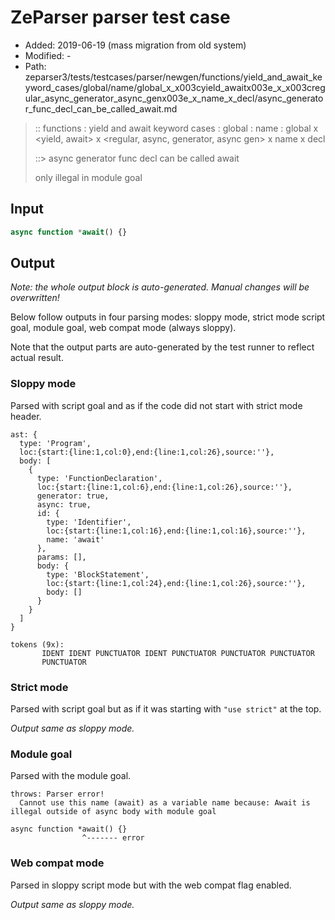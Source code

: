 # ZeParser parser test case

- Added: 2019-06-19 (mass migration from old system)
- Modified: -
- Path: zeparser3/tests/testcases/parser/newgen/functions/yield_and_await_keyword_cases/global/name/global_x_x003cyield_awaitx003e_x_x003cregular_async_generator_async_genx003e_x_name_x_decl/async_generator_func_decl_can_be_called_await.md

> :: functions : yield and await keyword cases : global : name : global x <yield, await> x <regular, async, generator, async gen> x name x decl
>
> ::> async generator func decl can be called await
>
> only illegal in module goal

## Input

`````js
async function *await() {}
`````

## Output

_Note: the whole output block is auto-generated. Manual changes will be overwritten!_

Below follow outputs in four parsing modes: sloppy mode, strict mode script goal, module goal, web compat mode (always sloppy).

Note that the output parts are auto-generated by the test runner to reflect actual result.

### Sloppy mode

Parsed with script goal and as if the code did not start with strict mode header.

`````
ast: {
  type: 'Program',
  loc:{start:{line:1,col:0},end:{line:1,col:26},source:''},
  body: [
    {
      type: 'FunctionDeclaration',
      loc:{start:{line:1,col:6},end:{line:1,col:26},source:''},
      generator: true,
      async: true,
      id: {
        type: 'Identifier',
        loc:{start:{line:1,col:16},end:{line:1,col:16},source:''},
        name: 'await'
      },
      params: [],
      body: {
        type: 'BlockStatement',
        loc:{start:{line:1,col:24},end:{line:1,col:26},source:''},
        body: []
      }
    }
  ]
}

tokens (9x):
       IDENT IDENT PUNCTUATOR IDENT PUNCTUATOR PUNCTUATOR PUNCTUATOR
       PUNCTUATOR
`````

### Strict mode

Parsed with script goal but as if it was starting with `"use strict"` at the top.

_Output same as sloppy mode._

### Module goal

Parsed with the module goal.

`````
throws: Parser error!
  Cannot use this name (await) as a variable name because: Await is illegal outside of async body with module goal

async function *await() {}
                ^------- error
`````


### Web compat mode

Parsed in sloppy script mode but with the web compat flag enabled.

_Output same as sloppy mode._
